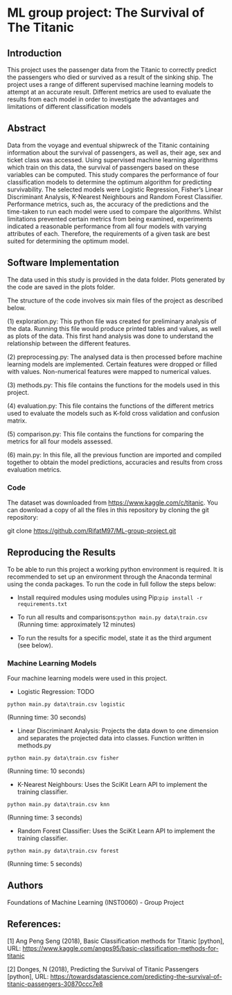 # ML group project: The Survival of The Titanic

## Introduction 

This project uses the passenger data from the Titanic to correctly predict the passengers who died or survived as a result of the sinking ship. The project uses a range of different supervised machine learning models to attempt at an accurate result. Different metrics are used to evaluate the results from each model in order to investigate the advantages and limitations of different classification models

## Abstract
Data from the voyage and eventual shipwreck of the Titanic containing information about the survival of passengers, as well as, their age, sex and ticket class was accessed. Using supervised machine learning algorithms which train on this data, the survival of passengers based on these variables can be computed. This study compares the performance of four classification models to determine the optimum algorithm for predicting survivability. The selected models were Logistic Regression, Fisher’s Linear Discriminant Analysis, K-Nearest Neighbours and Random Forest Classifier. Performance metrics, such as, the accuracy of the predictions and the time-taken to run each model were used to compare the algorithms. Whilst limitations prevented certain metrics from being examined, experiments indicated a reasonable performance from all four models with varying attributes of each. Therefore, the requirements of a given task are best suited for determining the optimum model.

## Software Implementation

The data used in this study is provided in the data folder. Plots generated by the code are saved in the plots folder.

The structure of the code involves six main files of the project as described below.

(1) exploration.py: This python file was created for preliminary analysis of the data. Running this file would produce printed tables and values, as well as plots of the data. This first hand analysis was done to understand the relationship between the different features. 

(2) preprocessing.py: The analysed data is then processed before machine learning models are implemented. Certain features were dropped or filled with values. Non-numerical features were mapped to numerical values.

(3) methods.py: This file contains the functions for the models used in this project.

(4) evaluation.py: This file contains the functions of the different metrics used to evaluate the models such as K-fold cross validation and confusion matrix.

(5) comparison.py: This file contains the functions for comparing the metrics for all four models assessed.

(6) main.py: In this file, all the previous function are imported and compiled together to obtain the model predictions, accuracies and results from cross evaluation metrics.


### Code

The dataset was downloaded from https://www.kaggle.com/c/titanic. You can download a copy of all the files in this repository by cloning the git repository:

git clone https://github.com/RifatM97/ML-group-project.git

## Reproducing the Results

To be able to run this project a working python environment is required. It is recommended to set up an environment through the Anaconda terminal using the conda packages. To run the code in full follow the steps below:

* Install required modules using modules using Pip:`pip install -r requirements.txt`

* To run all results and comparisons:`python main.py data\train.csv`
    (Running time: approximately 12 minutes)

* To run the results for a specific model, state it as the third argument (see below).  

### Machine Learning Models

Four machine learning models were used in this project. 

* Logistic Regression: TODO

`python main.py data\train.csv logistic` 

(Running time: 30 seconds)

* Linear Discriminant Analysis: Projects the data down to one dimension and separates the projected data into classes. Function written in methods.py

`python main.py data\train.csv fisher`

(Running time: 10 seconds)

* K-Nearest Neighbours: Uses the SciKit Learn API to implement the training classifier. 

`python main.py data\train.csv knn` 

(Running time: 3 seconds)

* Random Forest Classifier: Uses the SciKit Learn API to implement the training classifier. 

`python main.py data\train.csv forest` 

(Running time: 5 seconds)


## Authors

Foundations of Machine Learning (INST0060) - Group Project

## References:
[1] Ang Peng Seng (2018), Basic Classification methods for Titanic [python], URL: https://www.kaggle.com/angps95/basic-classification-methods-for-titanic 

[2] Donges, N (2018), Predicting the Survival of Titanic Passengers [python], URL: https://towardsdatascience.com/predicting-the-survival-of-titanic-passengers-30870ccc7e8
